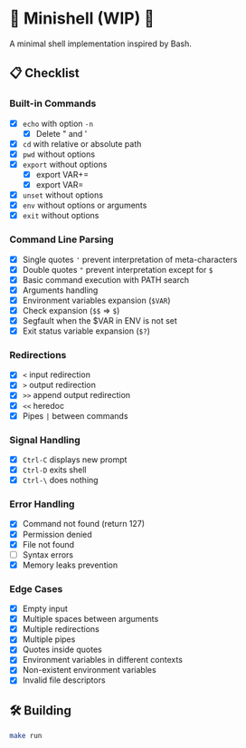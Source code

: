 # 🚧  Minishell (WIP) 🚧

A minimal shell implementation inspired by Bash.

## 📋 Checklist

### Built-in Commands
- [x] `echo` with option `-n`
  - [x] Delete " and '
- [x] `cd` with relative or absolute path
- [x] `pwd` without options
- [x] `export` without options
  - [x] export VAR+=
  - [x] export VAR=
- [x] `unset` without options
- [x] `env` without options or arguments
- [x] `exit` without options

### Command Line Parsing
- [x] Single quotes `'` prevent interpretation of meta-characters
- [x] Double quotes `"` prevent interpretation except for `$`
- [x] Basic command execution with PATH search
- [x] Arguments handling
- [x] Environment variables expansion (`$VAR`)
- [x] Check expansion (`$$` => `$`)
- [x] Segfault when the $VAR in ENV is not set
- [x] Exit status variable expansion (`$?`)

### Redirections
- [x] `<` input redirection
- [x] `>` output redirection
- [x] `>>` append output redirection
- [x] `<<` heredoc
- [x] Pipes `|` between commands

### Signal Handling
- [x] `Ctrl-C` displays new prompt
- [x] `Ctrl-D` exits shell
- [x] `Ctrl-\` does nothing

### Error Handling
- [x] Command not found (return 127)
- [x] Permission denied
- [x] File not found
- [ ] Syntax errors
- [x] Memory leaks prevention

### Edge Cases
- [x] Empty input
- [x] Multiple spaces between arguments
- [x] Multiple redirections
- [x] Multiple pipes
- [x] Quotes inside quotes
- [x] Environment variables in different contexts
- [x] Non-existent environment variables
- [x] Invalid file descriptors

## 🛠️ Building

```bash
make run
```
